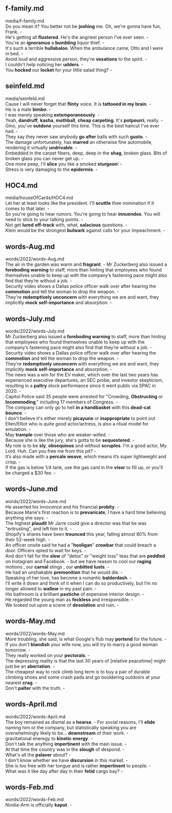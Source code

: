 ## f-family.md ## 
media/f-family.md  
Do you mean it? You better not be **joshing** me. Oh, we're gonna have fun, Frank. -  
He's getting all **flustered**. He's the angriest person I've ever seen. -  
You're an **ignoramus** a **bumbling** liquor thief. -  
It's such a terrible **hullabaloo**. When the ambulance came, Otto and I were in bed. -  
Avoid loud and aggressive person, they're **vexations** to the spirit. -  
I couldn't help noticing her **udders**. -  
You **hocked** our **locket** for your little salad thing? -   

## seinfeld.md ## 
media/seinfeld.md  
Cause I will never forget that **flinty** voice. It is **tattooed in my brain**. -  
He is a male **bimbo**. -  
I was merely speaking **extemporaneously**. -  
Yeah, **dandruff**, **kasha**, **mothball**, **cheap carpeting**. It's **potpourri**, really. -  
Gino, you've **outdone** yourself this time. This is the best haircut I've ever had. -  
They say they never saw anybody **go after** balls with such **gusto**. -  
The damage unfortunately, has **marred** an otherwise fine automobile, rendering it virtually **undrivable**. -  
Embedded in the carpet fibers, deep, deep in the **shag**, broken glass. Bits of broken glass you can never get up. -    
One more peep, I'll **slice** you like a smoked **sturgeon**! -  
Stress is very damaging to the **epidermis**. -  

## HOC4.md ## 
media/houseOfCards/HOC4.md  
Let her at least looks like the president. I'll **scuttle** thee nomination if it comes to that later. -  
So you're going to hear rumors. You're going to hear **innuendos**. You will need to stick to your talking points. -   
Not get **lured** **off-track** with, what, **salacious** questions. -  
Klein would be the strongest **bulwark** against calls for your impeachment. -  

## words-Aug.md ## 
words/2022/words-Aug.md  
The air in the garden was warm and **fragrant**. - 
Mr Zuckerberg also issued a **foreboding warning** to staff, more than hinting that employees who found themselves unable to keep up with the company’s fastening pace might also find that they’re without a job. -  
Security video shows a Dallas police officer walk over after hearing the **commotion** and tell the woman to drop the weapon. -  
They're **redemptively** **unconcern** with everything we are and want, they implicitly **mock** **self-importance** and absorption. -  

## words-July.md ## 
words/2022/words-July.md  
Mr Zuckerberg also issued a **foreboding warning** to staff, more than hinting that employees who found themselves unable to keep up with the company’s fastening pace might also find that they’re without a job. -  
Security video shows a Dallas police officer walk over after hearing the **commotion** and tell the woman to drop the weapon. -  
They're **redemptively** **unconcern** with everything we are and want, they implicitly **mock** **self-importance** and absorption. -  
The news was a win for the EV maker, which over the last two years has experienced executive departures, an SEC probe, and investor skepticism, resulting in a **paltry** stock performance since it went public via SPAC in 2020. -  
Capitol Police said 35 people were arrested for "Crowding, **Obstructing** or **Incommoding**," including 17 members of Congress. -  
The company can only go to hell **in a handbasket** with this **dead-cat bounce**. -  
I don't believe it's either merely **picayune** or **inappropriate** to point out Ellen/Elliot who is quite good actor/actress, is also a ritual model for emulation. -   
May **trample** over those who are weaker-willed. -  
Because she is like the jury, she's gotta to be **sequestered**. -  
My role is to be **sly**, **obsequious** and without **scruples**. I'm a good actor, My Lord. Huh. Can you free me from this pit? -  
It’s also made with a **percale weave**, which means it’s super lightweight and crisp. -  
If the gas is below 1/4 tank, use the gas card in the **visor** to fill up, or you'll be charged a $30 fee. -  

## words-June.md ## 
words/2022/words-June.md  
He asserted his innocence and his financial **probity**.  -  
Because Marie's first reaction is to **prevaricate**, I have a hard time believing anything she says. -  
The highest **plaudit** Mr Jarre could give a director was that he was "entrusting", and left him to it. -  
Shopify's shares have been **trounced** this year, falling almost 80% from their 52-week high. -  
An officer onsite said he had a "**hooligan**" **crowbar** that could breach a door. Officers opted to wait for keys. -  
And don't fall for the **slew** of "detox" or "weight loss" teas that are **peddled** on Instagram and Facebook. - 
but we have reason to cool our **raging** motions , our **carnal** stings , our **unbitted** **lusts**. -  
He had an unshakable **premonition** that he would die. -  
Speaking of her love, has become a romantic **balderdash**. -  
I’ll write it down and think of it when I can do so productively, but I’m no longer allowed to **wallow** in my past pain. -  
His bathroom is a brilliant **pastiche** of expensive interior design. -  
He regarded the young man as **feckless** and irresponsible. -  
We looked out upon a scene of **desolation** and ruin. -  

## words-May.md ## 
words/2022/words-May.md  
More troubling, she said, is what Google's flub may **portend** for the future. -  
If you don't **blandish** your wife now, you will try to marry a good woman tomorrow. -   
They really worked on your **pectorals**. -  
The depressing reality is that the last 30 years of [relative peacetime] might just be an **aberration**. -  
The cheapest way to rock climb long term is to buy a pair of durable climbing shoes and some crash pads and go bouldering outdoors at your nearest **crag**. -  
Don't **palter** with the truth. -  

## words-April.md ## 
words/2022/words-April.md  
The boy remained as dismal as a **hearse**. - 
For social reasons, I'll **elide** naming him or the company, but statistically speaking you are overwhelmingly likely to be... **downstream** of their work. -  
gravitational eneregy to **kinetic energy**. -  
Don't talk the anything **impertinent** with the main issue. -  
At that time the country was in the **slough** of despond. -  
What's all the **palaver** about? -  
I don't know whether we have **discursion** in this market. -  
She is too free with her tongue and is rather **impertinent** to people. -  
What was it like day after day in their **fetid** cargo bay? -  

## words-Feb.md ## 
words/2022/words-Feb.md  
Nvidia-Arm is officially **kaput**. -  

